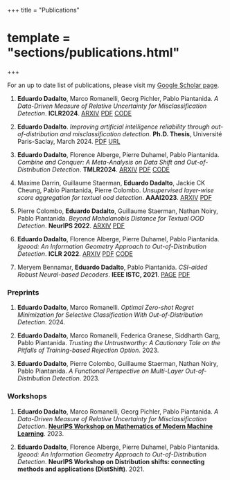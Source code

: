 +++
title = "Publications"
# template = "sections/publications.html"
+++

For an up to date list of publications, please visit my [Google Scholar page](https://scholar.google.com/citations?user=ImL09qAAAAAJ&hl=en&oi=sra).

1. **Eduardo Dadalto**, Marco Romanelli, Georg Pichler, Pablo Piantanida. _A Data-Driven Measure of Relative Uncertainty for Misclassification Detection_. **ICLR2024**. [ARXIV](https://arxiv.com/abs/2306.01710) [PDF](https://arxiv.com/pdf/2306.01710.pdf) [CODE](https://github.com/edadaltocg/relative-uncertainty)

2. **Eduardo Dadalto**. _Improving artificial intelligence reliability through out-of-distribution and misclassification detection_. **Ph.D. Thesis**, Université Paris-Saclay, March 2024. [PDF](https://theses.hal.science/tel-04551331v1/file/131311_DADALTO_CAMARA_GOMES_2024_archivage.pdf) [URL](https://theses.hal.science/tel-04551331)

3. **Eduardo Dadalto**, Florence Alberge, Pierre Duhamel, Pablo Piantanida. _Combine and Conquer: A Meta-Analysis on Data Shift and Out-of-Distribution Detection_. **TMLR2024**. [ARXIV](https://arxiv.org/abs/2406.16045) [PDF](https://arxiv.org/pdf/2406.16045) [CODE](https://github.com/edadaltocg/detectors)

4. Maxime Darrin, Guillaume Staerman, **Eduardo Dadalto**, Jackie CK Cheung, Pablo Piantanida, Pierre Colombo. _Unsupervised layer-wise score aggregation for textual ood detection_. **AAAI2023**. [ARXIV](https://arxiv.org/abs/2302.09852) [PDF](https://arxiv.org/pdf/2302.09852)

5. Pierre Colombo, **Eduardo Dadalto**, Guillaume Staerman, Nathan Noiry, Pablo Piantanida. _Beyond Mahalanobis Distance for Textual OOD Detection_. **NeurIPS 2022**. [ARXIV](https://arxiv.org/abs/2211.13527) [PDF](https://arxiv.org/pdf/2211.13527.pdf)

6. **Eduardo Dadalto**, Florence Alberge, Pierre Duhamel, Pablo Piantanida. _Igeood: An Information Geometry Approach to Out-of-Distribution Detection_. **ICLR 2022**. [ARXIV](https://arxiv.org/abs/2203.07798) [PDF](https://arxiv.org/pdf/2203.07798.pdf) [CODE](https://github.com/edadaltocg/Igeood)

7. Meryem Bennamar, **Eduardo Dadalto**, Pablo Piantanida. _CSI-aided Robust Neural-based Decoders_. **IEEE ISTC, 2021**. [PAGE](https://ieeexplore.ieee.org/document/9594117) [PDF](https://hal.archives-ouvertes.fr/hal-03522702/document)

### Preprints

1. **Eduardo Dadalto**, Marco Romanelli. _Optimal Zero-shot Regret Minimization for Selective Classification With Out-of-Distribution Detection_. 2024.

2. **Eduardo Dadalto**, Marco Romanelli, Federica Granese, Siddharth Garg, Pablo Piantanida. _Trusting the Untrustworthy: A Cautionary Tale on the Pitfalls of Training-based Rejection Option_. 2023.

3. **Eduardo Dadalto**, Pierre Colombo, Guillaume Staerman, Nathan Noiry, Pablo Piantanida. _A Functional Perspective on Multi-Layer Out-of-Distribution Detection_. 2023.

### Workshops

1. **Eduardo Dadalto**, Marco Romanelli, Georg Pichler, Pablo Piantanida. _A Data-Driven Measure of Relative Uncertainty for Misclassification Detection_. [**NeurIPS Workshop on Mathematics of Modern Machine Learning**](https://sites.google.com/view/m3l-2023). 2023.

2. **Eduardo Dadalto**, Florence Alberge, Pierre Duhamel, Pablo Piantanida. _Igeood: An Information Geometry Approach to Out-of-Distribution Detection_. **NeurIPS Workshop on Distribution shifts: connecting methods and applications (DistShift)**. 2021.
